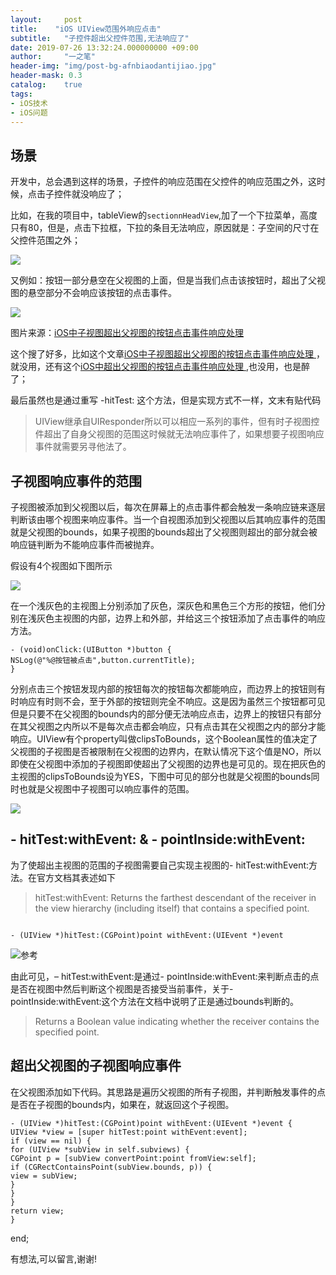 ```yaml
---
layout:     post
title:    "iOS UIView范围外响应点击"
subtitle:   "子控件超出父控件范围,无法响应了"
date: 2019-07-26 13:32:24.000000000 +09:00
author:     "一之笔"
header-img: "img/post-bg-afnbiaodantijiao.jpg"
header-mask: 0.3
catalog:    true
tags:
- iOS技术
- iOS问题
---
```


## 场景

开发中，总会遇到这样的场景，子控件的响应范围在父控件的响应范围之外，这时候，点击子控件就没响应了；

比如，在我的项目中，tableView的`sectionnHeadView`,加了一个下拉菜单，高度只有80，但是，点击下拉框，下拉的条目无法响应，原因就是：子空间的尺寸在父控件范围之外；

![](http://yizhibi.6chemical.com/1564130199.png)

又例如：按钮一部分悬空在父视图的上面，但是当我们点击该按钮时，超出了父视图的悬空部分不会响应该按钮的点击事件。

![](http://yizhibi.6chemical.com/1564129650.png)

图片来源：[iOS中子视图超出父视图的按钮点击事件响应处理
](https://www.jianshu.com/p/79775e5eda61)

这个搜了好多，比如这个文章[iOS中子视图超出父视图的按钮点击事件响应处理
](https://www.jianshu.com/p/79775e5eda61)，就没用，还有这个[iOS中超出父视图的按钮点击事件响应处理
](https://www.jianshu.com/p/9425ad480ddd),也没用，也是醉了；

最后虽然也是通过重写 -hitTest: 这个方法，但是实现方式不一样，文末有贴代码

> UIView继承自UIResponder所以可以相应一系列的事件，但有时子视图控件超出了自身父视图的范围这时候就无法响应事件了，如果想要子视图响应事件就需要另寻他法了。

## 子视图响应事件的范围

子视图被添加到父视图以后，每次在屏幕上的点击事件都会触发一条响应链来逐层判断该由哪个视图来响应事件。当一个自视图添加到父视图以后其响应事件的范围就是父视图的bounds，如果子视图的bounds超出了父视图则超出的部分就会被响应链判断为不能响应事件而被抛弃。

假设有4个视图如下图所示

![](http://yizhibi.6chemical.com/1564129093.png)


在一个浅灰色的主视图上分别添加了灰色，深灰色和黑色三个方形的按钮，他们分别在浅灰色主视图的内部，边界上和外部，并给这三个按钮添加了点击事件的响应方法。

```Object-C
- (void)onClick:(UIButton *)button {
NSLog(@"%@按钮被点击",button.currentTitle);
}

```

分别点击三个按钮发现内部的按钮每次的按钮每次都能响应，而边界上的按钮则有时响应有时则不会，至于外部的按钮则完全不响应。这是因为虽然三个按钮都可见但是只要不在父视图的bounds内的部分便无法响应点击，边界上的按钮只有部分在其父视图之内所以不是每次点击都会响应，只有点击其在父视图之内的部分才能响应。UIView有个property叫做clipsToBounds，这个Boolean属性的值决定了父视图的子视图是否被限制在父视图的边界内，在默认情况下这个值是NO，所以即使在父视图中添加的子视图即使超出了父视图的边界也是可见的。现在把灰色的主视图的clipsToBounds设为YES，下图中可见的部分也就是父视图的bounds同时也就是父视图中子视图可以响应事件的范围。

![](http://yizhibi.6chemical.com/1564129148.png)

## - hitTest:withEvent: & - pointInside:withEvent:

为了使超出主视图的范围的子视图需要自己实现主视图的- hitTest:withEvent:方法。在官方文档其表述如下

> hitTest:withEvent: Returns the farthest descendant of the receiver in the view hierarchy (including itself) that contains a specified point.

```Object-C

- (UIView *)hitTest:(CGPoint)point withEvent:(UIEvent *)event

```

![参考](http://yizhibi.6chemical.com/1564129358.png)


由此可见，– hitTest:withEvent:是通过- pointInside:withEvent:来判断点击的点是否在视图中然后判断这个视图是否接受当前事件，关于- pointInside:withEvent:这个方法在文档中说明了正是通过bounds判断的。

> Returns a Boolean value indicating whether the receiver contains the specified point.

## 超出父视图的子视图响应事件

在父视图添加如下代码。其思路是遍历父视图的所有子视图，并判断触发事件的点是否在子视图的bounds内，如果在，就返回这个子视图。

```Object-C
- (UIView *)hitTest:(CGPoint)point withEvent:(UIEvent *)event {
UIView *view = [super hitTest:point withEvent:event];
if (view == nil) {
for (UIView *subView in self.subviews) {
CGPoint p = [subView convertPoint:point fromView:self];
if (CGRectContainsPoint(subView.bounds, p)) {
view = subView;
}
}
}
return view;
}
```
end;

有想法,可以留言,谢谢!
